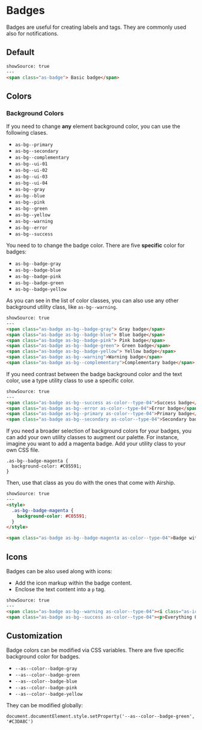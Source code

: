# Badges

Badges are useful for creating labels and tags. They are commonly used also for notifications.

## Default

```html
showSource: true
---
<span class="as-badge"> Basic badge</span>
```

## Colors

### Background Colors

If you need to change **any** element background color, you can use the following clases.

- `as-bg--primary`
- `as-bg--secondary`
- `as-bg--complementary`
- `as-bg--ui-01`
- `as-bg--ui-02`
- `as-bg--ui-03`
- `as-bg--ui-04`
- `as-bg--gray`
- `as-bg--blue`
- `as-bg--pink`
- `as-bg--green`
- `as-bg--yellow`
- `as-bg--warning`
- `as-bg--error`
- `as-bg--success`

You need to to change the badge color. There are five **specific** color for badges:

- `as-bg--badge-gray`
- `as-bg--badge-blue`
- `as-bg--badge-pink`
- `as-bg--badge-green`
- `as-bg--badge-yellow`

As you can see in the list of color classes, you can also use any other background utility class, like `as-bg--warning`.

```html
showSource: true
---
<span class="as-badge as-bg--badge-gray"> Gray badge</span>
<span class="as-badge as-bg--badge-blue"> Blue badge</span>
<span class="as-badge as-bg--badge-pink"> Pink badge</span>
<span class="as-badge as-bg--badge-green"> Green badge</span>
<span class="as-badge as-bg--badge-yellow"> Yellow badge</span>
<span class="as-badge as-bg--warning">Warning badge</span>
<span class="as-badge as-bg--complementary">Complementary badge</span>
```

If you need contrast between the badge background color and the text color, use a type utility class to use a specific color.

```html
showSource: true
---
<span class="as-badge as-bg--success as-color--type-04">Success badge</span>
<span class="as-badge as-bg--error as-color--type-04">Error badge</span>
<span class="as-badge as-bg--primary as-color--type-04">Primary badge</span>
<span class="as-badge as-bg--secondary as-color--type-04">Secondary badge</span>
```

If you need a broader selection of background colors for your badges, you can add your own utility classes to augment our palette. For instance, imagine you want to add a magenta badge. Add your utility class to your own CSS file.

```
.as-bg--badge-magenta {
  background-color: #C05591;
}
```

Then, use that class as you do with the ones that come with Airship.

```html
showSource: true
---
<style>
  .as-bg--badge-magenta {
    background-color: #C05591;
  }
</style>

<span class="as-badge as-bg--badge-magenta as-color--type-04">Badge with a custom background color</span>
```

## Icons

Badges can be also used along with icons:
- Add the icon markup within the badge content.
- Enclose the text content into a `p` tag.

```html
showSource: true
---
<span class="as-badge as-bg--warning as-color--type-04"><i class="as-icon-alert"></i><p>Warning</p></span>
<span class="as-badge as-bg--success as-color--type-04"><p>Everything OK</p><i class="as-icon-info"></i></span>
```

## Customization

Badge colors can be modified via CSS variables. There are five specific background color for badges.

- `--as--color--badge-gray`
- `--as--color--badge-green`
- `--as--color--badge-blue`
- `--as--color--badge-pink`
- `--as--color--badge-yellow`

They can be modified globally:

```
document.documentElement.style.setProperty('--as--color--badge-green', '#C3DA8C')
```

